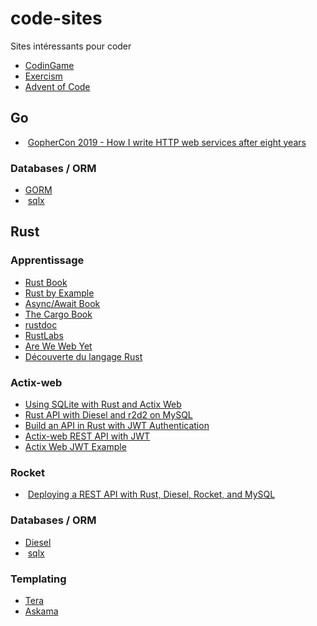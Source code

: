 # code-sites
Sites intéressants pour coder

-  [CodinGame](https://codingame.com)
-  [Exercism](https://exercism.io)
-  [Advent of Code](https://adventofcode.com)

## Go

-  [GopherCon 2019 - How I write HTTP web services after eight years](https://about.sourcegraph.com/go/gophercon-2019-how-i-write-http-web-services-after-eight-years)

### Databases / ORM
-  [GORM](https://github.com/go-gorm/gorm)
-  [sqlx](https://github.com/jmoiron/sqlx)

## Rust

### Apprentissage
-  [Rust Book](https://doc.rust-lang.org/book/)
-  [Rust by Example](https://doc.rust-lang.org/stable/rust-by-example/)
-  [Async/Await Book](https://rust-lang.github.io/async-book/)
-  [The Cargo Book](https://doc.rust-lang.org/cargo/index.html)
-  [rustdoc](https://doc.rust-lang.org/rustdoc/index.html)
-  [RustLabs](https://rustlabs.kubedaily.com/)
-  [Are We Web Yet](https://www.arewewebyet.org/)
-  [Découverte du langage Rust](https://nanocryk.github.io/rust-workshops/intro.html#1)

### Actix-web
-  [Using SQLite with Rust and Actix Web](https://levelup.gitconnected.com/using-sqlite-with-rust-and-actix-web-with-tests-11a935ac3d95)
-  [Rust API with Diesel and r2d2 on MySQL](https://blog.sufrago.com/rust-api-with-diesel-and-r2d2-on-mysql/)
-  [Build an API in Rust with JWT Authentication](https://auth0.com/blog/build-an-api-in-rust-with-jwt-authentication-using-actix-web/)
-  [Actix-web REST API with JWT](https://github.com/SakaDream/actix-web-rest-api-with-jwt)
-  [Actix Web JWT Example](https://github.com/emreyalvac/actix-web-jwt)

### Rocket
-  [Deploying a REST API with Rust, Diesel, Rocket, and MySQL](https://cprimozic.net/blog/rust-rocket-cloud-run/)

### Databases / ORM
-  [Diesel](https://github.com/diesel-rs/diesel)
-  [sqlx](https://github.com/launchbadge/sqlx)

### Templating
-  [Tera](https://github.com/Keats/tera)
-  [Askama](https://github.com/djc/askama)
